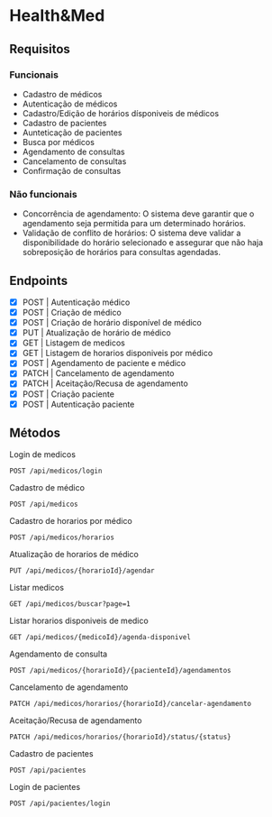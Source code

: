 # Health&Med

## Requisitos
### Funcionais
- Cadastro de médicos
- Autenticação de médicos
- Cadastro/Edição de horários dísponiveis de médicos
- Cadastro de pacientes
- Aunteticação de pacientes
- Busca por médicos
- Agendamento de consultas
- Cancelamento de consultas
- Confirmação de consultas

### Não funcionais
- Concorrência de agendamento: O sistema deve garantir que o agendamento seja permitida para um determinado horários.
- Validação de conflito de horários: O sistema deve validar a disponibilidade do horário selecionado e assegurar que não haja sobreposição de horários para consultas agendadas.

##  Endpoints
- [x] POST | Autenticação médico
- [x] POST | Criação de médico
- [x] POST | Criação de horário disponível de médico
- [x] PUT | Atualização de horário de médico
- [x] GET | Listagem de medicos
- [x] GET | Listagem de horarios disponiveis por médico
- [x] POST | Agendamento de paciente e médico
- [x] PATCH | Cancelamento de agendamento
- [x] PATCH | Aceitação/Recusa de agendamento
- [x] POST | Criação paciente
- [x] POST | Autenticação paciente
    
## Métodos

Login de medicos

```http
POST /api/medicos/login
```
Cadastro de médico

```http
POST /api/medicos
```
Cadastro de horarios por médico

```http
POST /api/medicos/horarios
```
Atualização de horarios de médico

```http
PUT /api/medicos/{horarioId}/agendar
```
Listar medicos
```http
GET /api/medicos/buscar?page=1
```
Listar horarios disponiveis de medico

```http
GET /api/medicos/{medicoId}/agenda-disponivel
```
Agendamento de consulta

```http
POST /api/medicos/{horarioId}/{pacienteId}/agendamentos
```
Cancelamento de agendamento

```http
PATCH /api/medicos/horarios/{horarioId}/cancelar-agendamento
```
Aceitação/Recusa de agendamento

```http
PATCH /api/medicos/horarios/{horarioId}/status/{status}
```
Cadastro de pacientes

```http
POST /api/pacientes
```
Login de pacientes

```http
POST /api/pacientes/login
```



